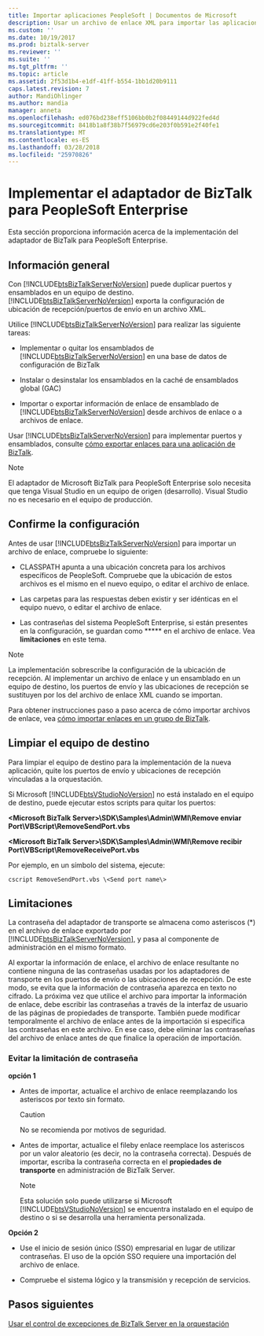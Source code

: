 ```yaml
---
title: Importar aplicaciones PeopleSoft | Documentos de Microsoft
description: Usar un archivo de enlace XML para importar las aplicaciones de adaptador de PeopleSoft en BizTalk Server y leer todas las limitaciones al importar
ms.custom: ''
ms.date: 10/19/2017
ms.prod: biztalk-server
ms.reviewer: ''
ms.suite: ''
ms.tgt_pltfrm: ''
ms.topic: article
ms.assetid: 2f53d1b4-e1df-41ff-b554-1bb1d20b9111
caps.latest.revision: 7
author: MandiOhlinger
ms.author: mandia
manager: anneta
ms.openlocfilehash: ed076bd238eff5106bb0b2f08449144d922fed4d
ms.sourcegitcommit: 8418b1a8f38b7f56979cd6e203f0b591e2f40fe1
ms.translationtype: MT
ms.contentlocale: es-ES
ms.lasthandoff: 03/28/2018
ms.locfileid: "25970826"
---
```

# <a name="deploy-biztalk-adapter-for-peoplesoft-enterprise"></a>Implementar el adaptador de BizTalk para PeopleSoft Enterprise
Esta sección proporciona información acerca de la implementación del adaptador de BizTalk para PeopleSoft Enterprise.  

## <a name="overview"></a>Información general
Con [!INCLUDE[btsBizTalkServerNoVersion](../includes/btsbiztalkservernoversion-md.md)] puede duplicar puertos y ensamblados en un equipo de destino. [!INCLUDE[btsBizTalkServerNoVersion](../includes/btsbiztalkservernoversion-md.md)] exporta la configuración de ubicación de recepción/puertos de envío en un archivo XML.  
  
 Utilice [!INCLUDE[btsBizTalkServerNoVersion](../includes/btsbiztalkservernoversion-md.md)] para realizar las siguiente tareas:  
  
-   Implementar o quitar los ensamblados de [!INCLUDE[btsBizTalkServerNoVersion](../includes/btsbiztalkservernoversion-md.md)] en una base de datos de configuración de BizTalk  
  
-   Instalar o desinstalar los ensamblados en la caché de ensamblados global (GAC)  
  
-   Importar o exportar información de enlace de ensamblado de [!INCLUDE[btsBizTalkServerNoVersion](../includes/btsbiztalkservernoversion-md.md)] desde archivos de enlace o a archivos de enlace.  
  
Usar [!INCLUDE[btsBizTalkServerNoVersion](../includes/btsbiztalkservernoversion-md.md)] para implementar puertos y ensamblados, consulte [cómo exportar enlaces para una aplicación de BizTalk](../core/how-to-export-bindings-for-a-biztalk-application.md).  
  
> [!NOTE]
>  El adaptador de Microsoft BizTalk para PeopleSoft Enterprise solo necesita que tenga Visual Studio en un equipo de origen (desarrollo). Visual Studio no es necesario en el equipo de producción.  

## <a name="confirm-your-setup"></a>Confirme la configuración
Antes de usar [!INCLUDE[btsBizTalkServerNoVersion](../includes/btsbiztalkservernoversion-md.md)] para importar un archivo de enlace, compruebe lo siguiente:  
  
-   CLASSPATH apunta a una ubicación concreta para los archivos específicos de PeopleSoft. Compruebe que la ubicación de estos archivos es el mismo en el nuevo equipo, o editar el archivo de enlace.  
  
-   Las carpetas para las respuestas deben existir y ser idénticas en el equipo nuevo, o editar el archivo de enlace.  
  
-   Las contraseñas del sistema PeopleSoft Enterprise, si están presentes en la configuración, se guardan como ***** en el archivo de enlace. Vea **limitaciones** en este tema.

> [!NOTE]
>  La implementación sobrescribe la configuración de la ubicación de recepción. Al implementar un archivo de enlace y un ensamblado en un equipo de destino, los puertos de envío y las ubicaciones de recepción se sustituyen por los del archivo de enlace XML cuando se importan.  
  
 Para obtener instrucciones paso a paso acerca de cómo importar archivos de enlace, vea [cómo importar enlaces en un grupo de BizTalk](../core/how-to-import-bindings-into-a-biztalk-group.md). 
  
## <a name="clean-the-target-computer"></a>Limpiar el equipo de destino
Para limpiar el equipo de destino para la implementación de la nueva aplicación, quite los puertos de envío y ubicaciones de recepción vinculadas a la orquestación.  
  
Si Microsoft [!INCLUDE[btsVStudioNoVersion](../includes/btsvstudionoversion-md.md)] no está instalado en el equipo de destino, puede ejecutar estos scripts para quitar los puertos:  
  
**\<Microsoft BizTalk Server\>\SDK\Samples\Admin\WMI\Remove enviar Port\VBScript\RemoveSendPort.vbs**  
  
**\<Microsoft BizTalk Server\>\SDK\Samples\Admin\WMI\Remove recibir Port\VBScript\RemoveReceivePort.vbs**  
  
Por ejemplo, en un símbolo del sistema, ejecute:  
  
```
cscript RemoveSendPort.vbs \<Send port name\>
```

## <a name="limitations"></a>Limitaciones
La contraseña del adaptador de transporte se almacena como asteriscos (*) en el archivo de enlace exportado por [!INCLUDE[btsBizTalkServerNoVersion](../includes/btsbiztalkservernoversion-md.md)], y pasa al componente de administración en el mismo formato.  
  
 Al exportar la información de enlace, el archivo de enlace resultante no contiene ninguna de las contraseñas usadas por los adaptadores de transporte en los puertos de envío o las ubicaciones de recepción. De este modo, se evita que la información de contraseña aparezca en texto no cifrado. La próxima vez que utilice el archivo para importar la información de enlace, debe escribir las contraseñas a través de la interfaz de usuario de las páginas de propiedades de transporte. También puede modificar temporalmente el archivo de enlace antes de la importación si especifica las contraseñas en este archivo. En ese caso, debe eliminar las contraseñas del archivo de enlace antes de que finalice la operación de importación.  
  

### <a name="work-around-the-password-limitation"></a>Evitar la limitación de contraseña  

**opción 1**   
  
-   Antes de importar, actualice el archivo de enlace reemplazando los asteriscos por texto sin formato.  
  
    > [!CAUTION]
    >  No se recomienda por motivos de seguridad.  
  
-   Antes de importar, actualice el fileby enlace reemplace los asteriscos por un valor aleatorio (es decir, no la contraseña correcta). Después de importar, escriba la contraseña correcta en el **propiedades de transporte** en administración de BizTalk Server.  
  
    > [!NOTE]
    >  Esta solución solo puede utilizarse si Microsoft [!INCLUDE[btsVStudioNoVersion](../includes/btsvstudionoversion-md.md)] se encuentra instalado en el equipo de destino o si se desarrolla una herramienta personalizada.  
  
**Opción 2**  
  
-   Use el inicio de sesión único (SSO) empresarial en lugar de utilizar contraseñas. El uso de la opción SSO requiere una importación del archivo de enlace.  
  
- Compruebe el sistema lógico y la transmisión y recepción de servicios. 
  
## <a name="next-steps"></a>Pasos siguientes
[Usar el control de excepciones de BizTalk Server en la orquestación](../core/using-biztalk-server-exception-handling2.md)